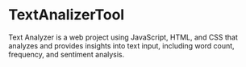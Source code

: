 # TextAnalizerTool
Text Analyzer is a web project using JavaScript, HTML, and CSS that analyzes and provides insights into text input, including word count, frequency, and sentiment analysis.
